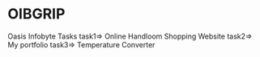 # OIBGRIP 
Oasis Infobyte Tasks
task1=> Online Handloom Shopping Website
task2=> My portfolio
task3=> Temperature Converter
